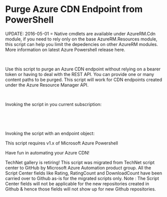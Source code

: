 ﻿Purge Azure CDN Endpoint from PowerShell
========================================

            

UPDATE: 2016-05-01 = Native cmdlets are available under AzureRM.Cdn module, if you need to rely only on the base AzureRM.Resources module, this script can help you limit the depedencies on other AzureRM modules. More information on latest Azure Powershell
 release here.


 


Use this script to purge an Azure CDN endpoint without relying on a bearer token or having to deal with the REST API. You can provide one or many content paths to be purged. This script will work for CDN endpoints created under the Azure
 Resource Manager API.


 


Invoking the script in you current subscription:


 

 

Invoking the script with an endpoint object:


This script requires v1.x of 
Microsoft Azure Powershell

Have fun in automating your Azure CDN!

        
    
TechNet gallery is retiring! This script was migrated from TechNet script center to GitHub by Microsoft Azure Automation product group. All the Script Center fields like Rating, RatingCount and DownloadCount have been carried over to Github as-is for the migrated scripts only. Note : The Script Center fields will not be applicable for the new repositories created in Github & hence those fields will not show up for new Github repositories.
